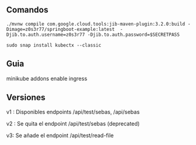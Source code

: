 ## Comandos

```
./mvnw compile com.google.cloud.tools:jib-maven-plugin:3.2.0:build -Dimage=z0s3r77/springboot-example:latest  -Djib.to.auth.username=z0s3r77 -Djib.to.auth.password=$SECRETPASS
```

```
sudo snap install kubectx --classic
```

## Guia

minikube addons enable ingress



## Versiones

v1 : Disponibles endpoints /api/test/sebas, /api/sebas

v2 : Se quita el endpoint /api/test/sebas (deprecated)

v3: Se añade el endpoint /api/test/read-file


